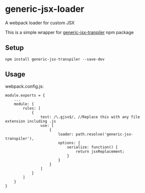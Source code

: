 # generic-jsx-loader

A webpack loader for custom JSX

This is a simple wrapper for [generic-jsx-tranpiler](https://www.npmjs.com/package/generic-jsx-transpiler) npm package

## Setup

`npm install generic-jsx-transpiler --save-dev`

## Usage

webpack.config.js:
```
module.exports = {
    ...
    module: {
        rules: [
            {
                test: /\.gjsx$/, //Replace this with any file extension including .js
                use: [
                    {
                        loader: path.resolve('generic-jsx-transpiler'),
                        options: {
                            serialize: function() {
                                return jsxReplacement;
                            }
                        }
                    }
                ]
            }
        ]
    }
}
```
